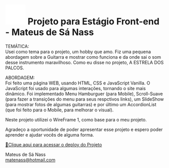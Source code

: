 # <img src="./img/guitarrista.png" alt=""> Projeto para Estágio Front-end - Mateus de Sá Nass

TEMÁTICA: <br>
Usei como tema para o projeto, um hobby que amo. Fiz uma pequena abordagem sobre a Guitarra e mostrar como funciona e da onde sai o som desse instrumento maravilhoso. Como eu disse no projeto, A ESTRELA DOS PALCOS.

ABORDAGEM: <br>
Foi feito uma página WEB, usando HTML, CSS e JavaScript Vanilla. O JavaScript foi usado para algumas interações, tornando o site mais dinâmico. Foi implementado Menu Hamburguer (para Mobile), Scroll-Suave (para fazer a transições do menu para seus respctivos links), um SlideShow (para mostrar fotos de algumas guitarras) e por último um AccordionList (que foi feito para o Mobile, para melhorar o visual).

Neste projeto utilizei o WireFrame 1, como base para o meu projeto.

Agradeço a oportunidade de poder apresentar esse projeto e espero poder aprender e ajudar vocês de alguma forma.

[🔗Clique aqui para acessar o deploy do Projeto](https://mateusnass.github.io/teste-omnisaude)

Mateus de Sá Nass <br>
matenass@hotmail.com


